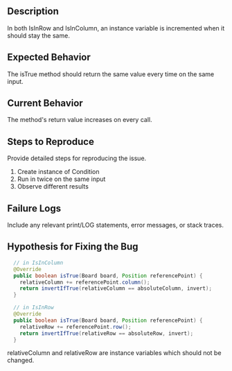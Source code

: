 ## Description

In both IsInRow and IsInColumn, an instance variable is incremented when it should stay the same.

## Expected Behavior

The isTrue method should return the same value every time on the same input.

## Current Behavior

The method's return value increases on every call.

## Steps to Reproduce

Provide detailed steps for reproducing the issue.

1. Create instance of Condition
1. Run in twice on the same input
1. Observe different results

## Failure Logs

Include any relevant print/LOG statements, error messages, or stack traces.

## Hypothesis for Fixing the Bug

```java
  // in IsInColumn
  @Override
  public boolean isTrue(Board board, Position referencePoint) {
    relativeColumn += referencePoint.column();
    return invertIfTrue(relativeColumn == absoluteColumn, invert);
  }

  // in IsInRow
  @Override
  public boolean isTrue(Board board, Position referencePoint) {
    relativeRow += referencePoint.row();
    return invertIfTrue(relativeRow == absoluteRow, invert);
  }
```

relativeColumn and relativeRow are instance variables which should not be changed.